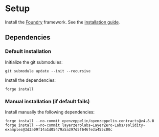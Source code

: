 # Setup

Install the [Foundry](https://book.getfoundry.sh/) framework. 
See the [installation guide](https://book.getfoundry.sh/getting-started/installation).

## Dependencies

### Default installation

Initialize the git submodules:

    git submodule update --init --recursive

Install the dependencies:

    forge install

### Manual installation (if default fails)

Install manually the following dependencies:

    forge install --no-commit openzeppelin/openzeppelin-contracts@v4.8.0
    forge install --no-commit layerzerolabs=LayerZero-Labs/solidity-examples@3d3a09f14a1d05479a5a397d5f646fe3a455c00c

